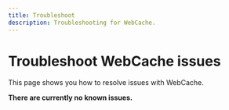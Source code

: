 ```yaml
---
title: Troubleshoot
description: Troubleshooting for WebCache.
---
```


# Troubleshoot WebCache issues

This page shows you how to resolve issues with WebCache.

**There are currently no known issues.**
